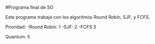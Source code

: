 #Programa final de SO

Este programa trabaja con los algorítmos Round Robin, SJF, y FCFS.

Prioridad:
-Round Robin: 1
-SJF: 2
-FCFS 3

Quantum: 5
